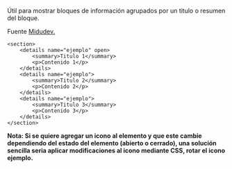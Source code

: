 Útil para mostrar bloques de información agrupados por un titulo o resumen del bloque.

Fuente [Midudev.](https://x.com/search?q=%40midudev%20%22%3Cdetails%3E%22&src=typed_query)

```
<section>
	<details name="ejemplo" open>
		<summary>Titulo 1</summary>
		<p>Contenido 1</p>
	</details>
	<details name="ejemplo">
		<summary>Titulo 2</summary>
		<p>Contenido 2</p>
	</details>
	<details name="ejemplo">
		<summary>Titulo 3</summary>
		<p>Contenido 3</p>
	</details>
</section>
```

**Nota: Si se quiere agregar un icono al elemento y que este cambie dependiendo del estado del elemento (abierto o cerrado), una solución sencilla seria aplicar modificaciones al icono mediante CSS, rotar el icono  ejemplo.**